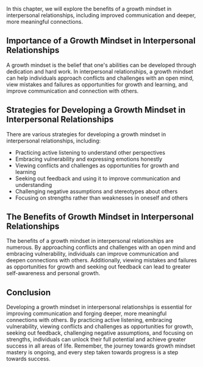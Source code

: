 
In this chapter, we will explore the benefits of a growth mindset in interpersonal relationships, including improved communication and deeper, more meaningful connections.

Importance of a Growth Mindset in Interpersonal Relationships
-------------------------------------------------------------

A growth mindset is the belief that one's abilities can be developed through dedication and hard work. In interpersonal relationships, a growth mindset can help individuals approach conflicts and challenges with an open mind, view mistakes and failures as opportunities for growth and learning, and improve communication and connection with others.

Strategies for Developing a Growth Mindset in Interpersonal Relationships
-------------------------------------------------------------------------

There are various strategies for developing a growth mindset in interpersonal relationships, including:

* Practicing active listening to understand other perspectives
* Embracing vulnerability and expressing emotions honestly
* Viewing conflicts and challenges as opportunities for growth and learning
* Seeking out feedback and using it to improve communication and understanding
* Challenging negative assumptions and stereotypes about others
* Focusing on strengths rather than weaknesses in oneself and others

The Benefits of Growth Mindset in Interpersonal Relationships
-------------------------------------------------------------

The benefits of a growth mindset in interpersonal relationships are numerous. By approaching conflicts and challenges with an open mind and embracing vulnerability, individuals can improve communication and deepen connections with others. Additionally, viewing mistakes and failures as opportunities for growth and seeking out feedback can lead to greater self-awareness and personal growth.

Conclusion
----------

Developing a growth mindset in interpersonal relationships is essential for improving communication and forging deeper, more meaningful connections with others. By practicing active listening, embracing vulnerability, viewing conflicts and challenges as opportunities for growth, seeking out feedback, challenging negative assumptions, and focusing on strengths, individuals can unlock their full potential and achieve greater success in all areas of life. Remember, the journey towards growth mindset mastery is ongoing, and every step taken towards progress is a step towards success.
